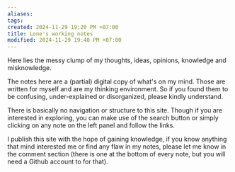 ```yaml
---
aliases: 
tags: 
created: 2024-11-29 19:20 PM +07:00
title: Lone's working notes
modified: 2024-11-29 19:40 PM +07:00
---
```

Here lies the messy clump of my thoughts, ideas, opinions, knowledge and misknowledge.

The notes here are a (partial) digital copy of what's on my mind. Those are written for myself and are my thinking environment. So if you found them to be confusing, under-explained or disorganized, please kindly understand.

There is basically no navigation or structure to this site. Though if you are interested in exploring, you can make use of the search button or simply clicking on any note on the left panel and follow the links.

I publish this site with the hope of gaining knowledge, if you know anything that mind interested me or find any flaw in my notes, please let me know in the comment section (there is one at the bottom of every note, but you will need a Github account to for that).
